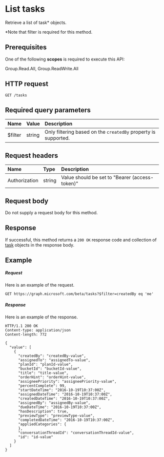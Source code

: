 # List tasks

Retrieve a list of task* objects.

*Note that filter is required for this method.

## Prerequisites
One of the following **scopes** is required to execute this API:
 
Group.Read.All, Group.ReadWrite.All

## HTTP request
<!-- { "blockType": "ignored" } -->
```http
GET /tasks
```
## Required query parameters
|Name|Value|Description|
|:---------------|:--------|:-------|
|$filter|string| Only filtering based on the `createdBy` property is supported. |

## Request headers
| Name       | Type | Description|
|:-----------|:------|:----------|
| Authorization  | string  | Value should be set to "Bearer (access-token)" |

## Request body
Do not supply a request body for this method.
## Response
If successful, this method returns a `200 OK` response code and collection of [task](../resources/task.md) objects in the response body.
## Example
##### Request
Here is an example of the request.
<!-- { "blockType": "ignored" } -->
```http
GET https://graph.microsoft.com/beta/tasks?$filter=createdBy eq 'me'
```
##### Response
Here is an example of the response. 
<!-- { "blockType": "ignored" } -->
```http
HTTP/1.1 200 OK
Content-type: application/json
Content-length: 772

{
  "value": [
    {
      "createdBy": "createdBy-value",
      "assignedTo": "assignedTo-value",
      "planId": "planId-value",
      "bucketId": "bucketId-value",
      "title": "title-value",
      "orderHint": "orderHint-value",
      "assigneePriority": "assigneePriority-value",
      "percentComplete": 99,
      "startDateTime": "2016-10-19T10:37:00Z",
      "assignedDateTime": "2016-10-19T10:37:00Z",
      "createdDateTime": "2016-10-19T10:37:00Z",
      "assignedBy": "assignedBy-value",
      "dueDateTime": "2016-10-19T10:37:00Z",
      "hasDescription": true,
      "previewType": "previewType-value",
      "completedDateTime": "2016-10-19T10:37:00Z",
      "appliedCategories": {
      },
      "conversationThreadId": "conversationThreadId-value",
      "id": "id-value"
    }
  ]
}
```

<!-- uuid: 8fcb5dbc-d5aa-4681-8e31-b001d5168d79
2015-10-25 14:57:30 UTC -->
<!-- {
  "type": "#page.annotation",
  "description": "List tasks",
  "keywords": "",
  "section": "documentation",
  "tocPath": ""
}-->
